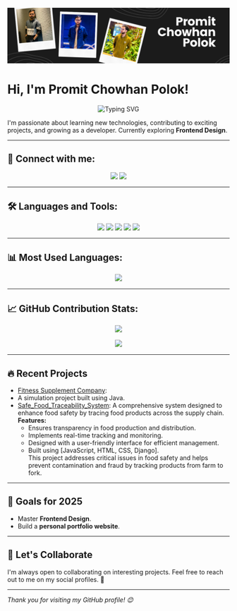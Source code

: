 ![Header](https://github.com/Promitpolok/Promitpolok/blob/main/Promit%20Chowhan%20Polok.png)

# Hi, I'm Promit Chowhan Polok!

<p align="center">
  <img src="https://readme-typing-svg.demolab.com?font=Fira+Code&weight=600&size=28&duration=2000&pause=1000&color=F97316&center=true&vCenter=true&repeat=false&width=500&lines=💻+Code;⚙️+Compile;🏆+Conquer" alt="Typing SVG" />
</p>



I'm passionate about learning new technologies, contributing to exciting projects, and growing as a developer. Currently exploring **Frontend Design**.

---

## 🔗 Connect with me:
<p align="center">
  <a href="https://www.linkedin.com/in/promit-chowhan-2b969927b/" target="_blank"><img src="https://img.shields.io/badge/LinkedIn-0A66C2?style=for-the-badge&logo=linkedin&logoColor=white"/></a>
  <a href="https://www.facebook.com/share/19srLNR39R/" target="_blank"><img src="https://img.shields.io/badge/Facebook-1877F2?style=for-the-badge&logo=facebook&logoColor=white"/></a>
</p>

---

## 🛠️ Languages and Tools:
<p align="center">
  <img src="https://img.shields.io/badge/CSS3-1572B6?style=for-the-badge&logo=css3&logoColor=white"/>
  <img src="https://img.shields.io/badge/HTML5-E34F26?style=for-the-badge&logo=html5&logoColor=white"/>
  <img src="https://img.shields.io/badge/Java-ED8B00?style=for-the-badge&logo=java&logoColor=white"/>
  <img src="https://img.shields.io/badge/JavaScript-F7DF1E?style=for-the-badge&logo=javascript&logoColor=black"/>
  <img src="https://img.shields.io/badge/Python-3776AB?style=for-the-badge&logo=python&logoColor=white"/>
</p>

---

## 📊 Most Used Languages:
<p align="center">
  <img src="https://github-readme-stats.vercel.app/api/top-langs/?username=PromitPolok&layout=compact&theme=tokyonight" />
</p>

---

## 📈 GitHub Contribution Stats:
<p align="center">
  <img src="https://github-readme-streak-stats.herokuapp.com/?user=PromitPolok&theme=tokyonight" />
</p>

<p align="center">
  <img src="https://github-readme-stats.vercel.app/api?username=PromitPolok&show_icons=true&theme=tokyonight" />
</p>

---

## 🔥 **Recent Projects**
- [Fitness Supplement Company](https://github.com/Promitpolok/Fitness-Supplement-Company-By_The_Backbenchers.git):
- A simulation project built using Java.
- [Safe_Food_Traceability_System](https://github.com/JamiulIslamNahin/Safe_Food_Traceability_System.git): 
A comprehensive system designed to enhance food safety by tracing food products across the supply chain.  
  **Features:**  
  - Ensures transparency in food production and distribution.  
  - Implements real-time tracking and monitoring.  
  - Designed with a user-friendly interface for efficient management.  
  - Built using [JavaScript, HTML, CSS, Django].  
  This project addresses critical issues in food safety and helps prevent contamination and fraud by tracking products from farm to fork.  
---

## 🎯 **Goals for 2025**
- Master **Frontend Design**.
- Build a **personal portfolio website**.

---

## 💬 **Let's Collaborate**
I'm always open to collaborating on interesting projects. Feel free to reach out to me on my social profiles. 🚀

---

*Thank you for visiting my GitHub profile! 😊*

